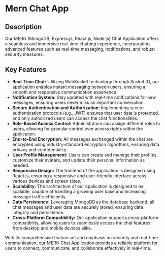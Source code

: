 # Mern Chat App

## Description
Our MERN (MongoDB, Express.js, React.js, Node.js) Chat Application offers a seamless and immersive real-time chatting experience, incorporating advanced features such as real-time messaging, notifications, and robust security measures.

## Key Features
- **Real-Time Chat:** Utilizing WebSocket technology through Socket.IO, our application enables instant messaging between users, ensuring a smooth and responsive communication experience.
- **Notification System:** Stay updated with real-time notifications for new messages, ensuring users never miss an important conversation.
- **Secure Authentication and Authorization:** Implementing secure authentication protocols (e.g., JWT) ensures that user data is protected, and only authorized users can access the chat functionalities.
- **Role-Based Access Control:** Administrators can assign different roles to users, allowing for granular control over access rights within the application.
- **End-to-End Encryption:** All messages exchanged within the chat are encrypted using industry-standard encryption algorithms, ensuring data privacy and confidentiality.
- **User Profile Management:** Users can create and manage their profiles, customize their avatars, and update their personal information as needed.
- **Responsive Design:** The frontend of the application is designed using React.js, ensuring a responsive and user-friendly interface across various devices and screen sizes.
- **Scalability:** The architecture of our application is designed to be scalable, capable of handling a growing user base and increasing message traffic efficiently.
- **Data Persistence:** Leveraging MongoDB as the database backend, all chat messages and user data are securely stored, ensuring data integrity and persistence.
- **Cross-Platform Compatibility:** Our application supports cross-platform compatibility, allowing users to seamlessly access the chat features from desktop and mobile devices alike.






With its comprehensive feature set and emphasis on security and real-time communication, our MERN Chat Application provides a reliable platform for users to connect, communicate, and collaborate effectively in real-time.

